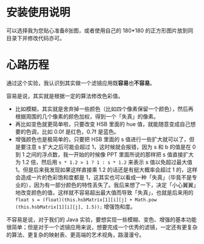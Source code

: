 # 安装使用说明

可以选择我为您贴心准备8张图，或者使用自己的 180*180 的正方形图片放到同目录下并修改代码亦可。

# 心路历程

通过这个实验，我认识到其实做一个滤镜应用既**容易**也**不容易**。

容易是说，其实就是根据一定的算法修改色彩值。

* 比如模糊，其实就是舍弃掉一些颜色（比如四个像素保留一个颜色），然后再根据周围的几个像素的颜色加权，得到一个「失真」的像素。
* 再比如变色就更简单啦，只要改变 HSB 里面的 hue 值，就能随意变成自己想要的色调，比如 0.0f 是红色，0.7f 是蓝色。
* 增强颜色也是极简单的，只要把 HSB 里面的 s 值进行一些扩大就可以了，但是要注意 s 扩大之后可能会超过 1，这时候就会报错，因为 s 和 b 的值是在 0 到 1 之间的浮点数，我一开始的时候像 PPT 里面所说的那样把 s 值直接扩大为 1.2 倍，然后用 ` s * 1.2 > 1 ? 1 : s * 1.2 ` 来表示 s 值以免超过最大值 1。但是后来我发现如果这样直接乘 1.2 的话还是有挺大概率会超过 1 的，这样会造成一片的色彩饱和度都是 1，这其实也可以看成一种「失真」（毕竟不是专业的），因为有一部分颜色的特性丢失了。我后来想了一下，决定「小心翼翼」地改变颜色的值，这样就不容易超出最大值而导致「失真」，也就是后来用的 `float s = (float)(this.hsbMatrix[1][i][j] + Math.pow (this.hsbMatrix[1][i][j], 1.5));` 增强饱和度。

不容易是说，对于我们的 Java 实验，要想实现一些模糊、变色、增强的基本功能很简单；但是对于一个滤镜应用来说，想要完成一个优秀的滤镜，一定还有更复杂的算法、更复杂的映射表、更高端的艺术视角，路漫漫兮。